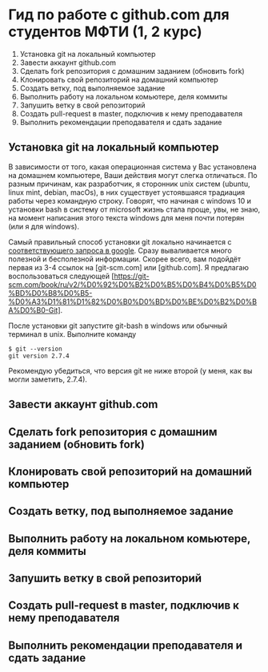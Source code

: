 # Гид по работе с github.com для студентов МФТИ (1, 2 курс)

1. Установка git на локальный компьютер
2. Завести аккаунт github.com
3. Сделать fork репозитория с домашним заданием (обновить fork)
4. Клонировать свой репозиторий на домашний компьютер
5. Создать ветку, под выполняемое задание
6. Выполнить работу на локальном комьютере, деля коммиты
7. Запушить ветку в свой репозиторий
8. Создать pull-request в master, подключив к нему преподавателя
9. Выполнить рекомендации преподавателя и сдать задание

## Установка git на локальный компьютер

В зависимости от того, какая операционная система у Вас установлена на домашнем компьютере, Ваши действия могут слегка отличаться. По разным причинам, как разработчик, я сторонник unix систем (ubuntu, linux mint, debian, macOs), в них существует устоявшаяся традиация работы через командную строку. Говорят, что начиная с windows 10 и установки bash в систему от microsoft жизнь стала проще, увы, не знаю, на момент написания этого текста windows для меня почти потерян (или я для windows).

Самый правильный способ установки git локально начинается с [соответствующего запроса в google](https://www.google.ru/?q=git+install#newwindow=1&q=git+install). Сразу вываливается много полезной и бесполезной информации. Скорее всего, вам подойдёт первая из 3-4 ссылок на [git-scm.com] или [github.com]. Я предлагаю воспользоваться следующей [https://git-scm.com/book/ru/v2/%D0%92%D0%B2%D0%B5%D0%B4%D0%B5%D0%BD%D0%B8%D0%B5-%D0%A3%D1%81%D1%82%D0%B0%D0%BD%D0%BE%D0%B2%D0%BA%D0%B0-Git].

После установки git запустите git-bash в windows или обычный терминал в unix. Выполните команду

    $ git --version
    git version 2.7.4

Рекомендую убедиться, что версия git не ниже второй (у меня, как вы могли заметить, 2.7.4).

## Завести аккаунт github.com
## Сделать fork репозитория с домашним заданием (обновить fork)
## Клонировать свой репозиторий на домашний компьютер
## Создать ветку, под выполняемое задание
## Выполнить работу на локальном комьютере, деля коммиты
## Запушить ветку в свой репозиторий
## Создать pull-request в master, подключив к нему преподавателя
## Выполнить рекомендации преподавателя и сдать задание
